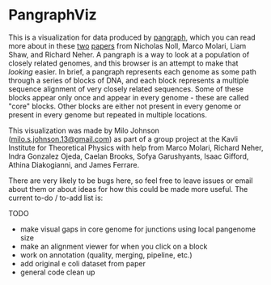 # PangraphViz

This is a visualization for data produced by <a href="https://neherlab.github.io/pangraph/tutorials/tutorial_1/">pangraph</a>, which you can read more about in these <a href="https://pubmed.ncbi.nlm.nih.gov/37278719/">two</a> <a href="https://www.biorxiv.org/content/10.1101/2024.07.08.602537v1.full.pdf">papers</a> from Nicholas Noll, Marco Molari, Liam Shaw, and Richard Neher. A pangraph is a way to look at a population of closely related genomes, and this browser is an attempt to make that <i>looking</i> easier. In brief, a pangraph represents each genome as some path through a series of blocks of DNA, and each block represents a multiple sequence alignment of very closely related sequences. Some of these blocks appear only once and appear in every genome - these are called "core" blocks. Other blocks are either not present in every genome or present in every genome but repeated in multiple locations.

This visualization was made by Milo Johnson (milo.s.johnson.13@gmail.com) as part of a group project at the Kavli Institute for Theoretical Physics with help from Marco Molari, Richard Neher, Indra Gonzalez Ojeda, Caelan Brooks, Sofya Garushyants, Isaac Gifford, Athina Diakogianni, and James Ferrare.

There are very likely to be bugs here, so feel free to leave issues or email about them or about ideas for how this could be made more useful. The current to-do / to-add list is:

TODO 
* make visual gaps in core genome for junctions using local pangenome size
* make an alignment viewer for when you click on a block
* work on annotation (quality, merging, pipeline, etc.)
* add original e coli dataset from paper
* general code clean up